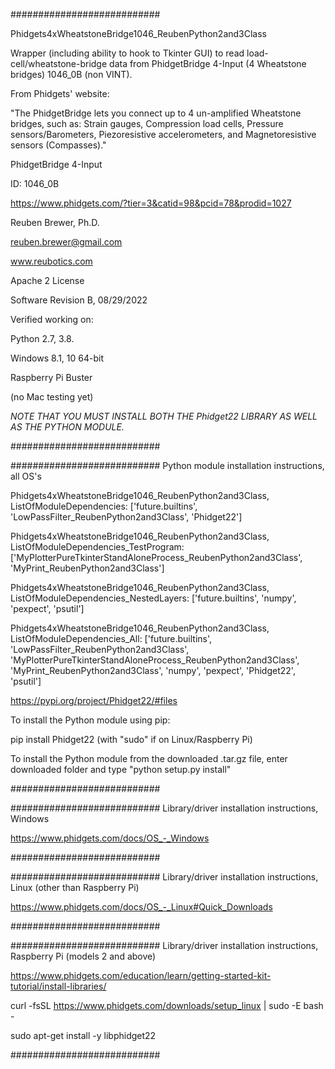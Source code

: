 ###########################

Phidgets4xWheatstoneBridge1046_ReubenPython2and3Class

Wrapper (including ability to hook to Tkinter GUI) to read load-cell/wheatstone-bridge data from PhidgetBridge 4-Input (4 Wheatstone bridges) 1046_0B (non VINT).

From Phidgets' website:

"The PhidgetBridge lets you connect up to 4 un-amplified Wheatstone bridges, such as:
Strain gauges, Compression load cells, Pressure sensors/Barometers, Piezoresistive accelerometers, and Magnetoresistive sensors (Compasses)."

PhidgetBridge 4-Input

ID: 1046_0B

https://www.phidgets.com/?tier=3&catid=98&pcid=78&prodid=1027

Reuben Brewer, Ph.D.

reuben.brewer@gmail.com

www.reubotics.com

Apache 2 License

Software Revision B, 08/29/2022

Verified working on: 

Python 2.7, 3.8.

Windows 8.1, 10 64-bit

Raspberry Pi Buster 

(no Mac testing yet)

*NOTE THAT YOU MUST INSTALL BOTH THE Phidget22 LIBRARY AS WELL AS THE PYTHON MODULE.*

###########################

########################### Python module installation instructions, all OS's

Phidgets4xWheatstoneBridge1046_ReubenPython2and3Class, ListOfModuleDependencies: ['future.builtins', 'LowPassFilter_ReubenPython2and3Class', 'Phidget22']

Phidgets4xWheatstoneBridge1046_ReubenPython2and3Class, ListOfModuleDependencies_TestProgram: ['MyPlotterPureTkinterStandAloneProcess_ReubenPython2and3Class', 'MyPrint_ReubenPython2and3Class']

Phidgets4xWheatstoneBridge1046_ReubenPython2and3Class, ListOfModuleDependencies_NestedLayers: ['future.builtins', 'numpy', 'pexpect', 'psutil']

Phidgets4xWheatstoneBridge1046_ReubenPython2and3Class, ListOfModuleDependencies_All: ['future.builtins', 'LowPassFilter_ReubenPython2and3Class', 'MyPlotterPureTkinterStandAloneProcess_ReubenPython2and3Class', 'MyPrint_ReubenPython2and3Class', 'numpy', 'pexpect', 'Phidget22', 'psutil']

https://pypi.org/project/Phidget22/#files

To install the Python module using pip:

pip install Phidget22       (with "sudo" if on Linux/Raspberry Pi)

To install the Python module from the downloaded .tar.gz file, enter downloaded folder and type "python setup.py install"

###########################

########################### Library/driver installation instructions, Windows

https://www.phidgets.com/docs/OS_-_Windows

###########################

########################### Library/driver installation instructions, Linux (other than Raspberry Pi)

https://www.phidgets.com/docs/OS_-_Linux#Quick_Downloads

###########################

########################### Library/driver installation instructions, Raspberry Pi (models 2 and above)

https://www.phidgets.com/education/learn/getting-started-kit-tutorial/install-libraries/

curl -fsSL https://www.phidgets.com/downloads/setup_linux | sudo -E bash -

sudo apt-get install -y libphidget22
 
###########################
